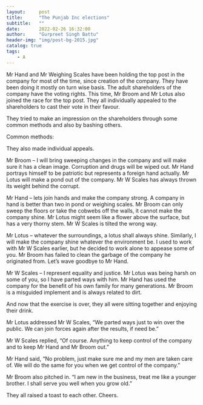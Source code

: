 ```yaml
---
layout:     post
title:      "The Punjab Inc elections"
subtitle:   ""
date:       2022-02-26 16:32:00
author:     "Gurpreet Singh Battu"
header-img: "img/post-bg-2015.jpg"
catalog: true
tags:
    - A
---
```


Mr Hand and Mr Weighing Scales have been holding the top post in the company for most of the time, since creation of the company. They have been doing it mostly on turn wise basis. The adult shareholders of the company have the voting rights. This time, Mr Broom and Mr Lotus also joined the race for the top post. They all individually appealed to the shareholders to cast their vote in their favour.

They tried to make an impression on the shareholders through some common methods and also by bashing others.

Common methods:

They also made individual appeals.

Mr Broom – I will bring sweeping changes in the company and will make sure it has a clean image. Corruption and drugs will be wiped out. Mr Hand portrays himself to be patriotic but represents a foreign hand actually. Mr Lotus will make a pond out of the company. Mr W Scales has always thrown its weight behind the corrupt.

Mr Hand – lets join hands and make the company strong. A company in hand is better than two in pond or weighing scales. Mr Broom can only sweep the floors or take the cobwebs off the walls, it cannot make the company shine. Mr Lotus might seem like a flower above the surface, but has a very thorny stem. Mr W Scales is tilted the wrong way.

Mr Lotus – whatever the surroundings, a lotus shall always shine. Similarly, I will make the company shine whatever the environment be. I used to work with Mr W Scales earlier, but he decided to work alone to appease some of you. Mr Broom has failed to clean the garbage of the company he originated from. Let’s wave goodbye to Mr Hand.

Mr W Scales – I represent equality and justice. Mr Lotus was being harsh on some of you, so I have parted ways with him. Mr Hand has used the company for the benefit of his own family for many generations. Mr Broom is a misguided implement and is always related to dirt.

And now that the exercise is over, they all were sitting together and enjoying their drink.

Mr Lotus addressed Mr W Scales, “We parted ways just to win over the public. We can join forces again after the results, if need be.”

Mr W Scales replied, “Of course. Anything to keep control of the company and to keep Mr Hand and Mr Broom out.”

Mr Hand said, “No problem, just make sure me and my men are taken care of. We will do the same for you when we get control of the company.”

Mr Broom also pitched in. “I am new in the business, treat me like a younger brother. I shall serve you well when you grow old.”

They all raised a toast to each other. Cheers.
